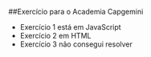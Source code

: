 ##Exercício para o Academia Capgemini

- Exercício 1 está em JavaScript
- Exercício 2 em HTML
- Exercício 3 não consegui resolver

